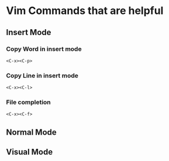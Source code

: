 # Vim Commands that are helpful

## Insert Mode

### Copy Word in insert mode

    <C-x><C-p>

### Copy Line in insert mode

    <C-x><C-l>

### File completion

    <C-x><C-f>

## Normal Mode


## Visual Mode

